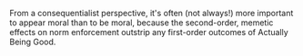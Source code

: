 From a consequentialist perspective, it's often (not always!) more important to appear moral than to be moral, because the second-order, memetic effects on norm enforcement outstrip any first-order outcomes of Actually Being Good.
